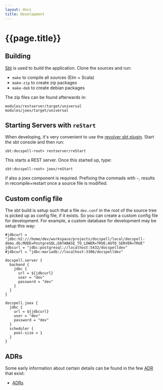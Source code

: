 ```yaml
---
layout: docs
title: Development
---
```



# {{page.title}}


## Building

[Sbt](https://scala-sbt.org) is used to build the application. Clone
the sources and run:

- `make` to compile all sources (Elm + Scala)
- `make-zip` to create zip packages
- `make-deb` to create debian packages

The zip files can be found afterwards in:

```
modules/restserver/target/universal
modules/joex/target/universal
```


## Starting Servers with `reStart`

When developing, it's very convenient to use the [revolver sbt
plugin](https://github.com/spray/sbt-revolver). Start the sbt console
and then run:

```
sbt:docspell-root> restserver/reStart
```

This starts a REST server. Once this started up, type:

```
sbt:docspell-root> joex/reStart
```

if also a joex component is required. Prefixing the commads with `~`,
results in recompile+restart once a source file is modified.


## Custom config file

The sbt build is setup such that a file `dev.conf` in the root of the
source tree is picked up as config file, if it exists. So you can
create a custom config file for development. For example, a custom
database for development may be setup this way:

```
#jdbcurl = "jdbc:h2:///home/dev/workspace/projects/docspell/local/docspell-demo.db;MODE=PostgreSQL;DATABASE_TO_LOWER=TRUE;AUTO_SERVER=TRUE"
jdbcurl = "jdbc:postgresql://localhost:5432/docspelldev"
#jdbcurl = "jdbc:mariadb://localhost:3306/docspelldev"

docspell.server {
  backend {
    jdbc {
      url = ${jdbcurl}
      user = "dev"
      password = "dev"
    }
  }
}

docspell.joex {
  jdbc {
    url = ${jdbcurl}
    user = "dev"
    password = "dev"
  }
  scheduler {
    pool-size = 1
  }
}
```

## ADRs

Some early information about certain details can be found in the few
[ADR](https://adr.github.io/) that exist:

- [ADRs](dev/adr.html)
